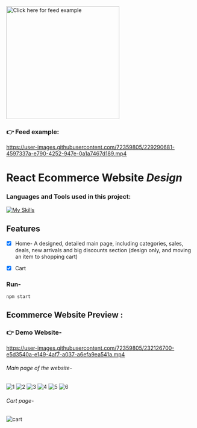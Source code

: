 <img src="https://user-images.githubusercontent.com/72359805/229290681-4597337a-e790-4252-947e-0a1a7467d189.mp4" alt=" Click here for feed example" width="300">

### 👉 Feed example:

https://user-images.githubusercontent.com/72359805/229290681-4597337a-e790-4252-947e-0a1a7467d189.mp4








# React Ecommerce Website *Design*

<h3 align="left">Languages and Tools used in this project:</h3>

[![My Skills](https://skillicons.dev/icons?i=js,react,html,css,bootstrap)](https://skillicons.dev)
## Features

- [x] Home- A designed, detailed main page, including categories, sales, deals, new arrivals and big discounts section (design only, and moving an item to shopping cart)
- [x] Cart


### Run-
```
npm start
```


## Ecommerce Website Preview :

### 👉 Demo Website-

https://user-images.githubusercontent.com/72359805/232126700-e5d3540a-e149-4af7-a037-a6efa9ea541a.mp4


###### Main page of the website-

![1](https://user-images.githubusercontent.com/72359805/232125562-74ccf3f1-bb7a-4da9-8957-6f8058219b8e.PNG)
![2](https://user-images.githubusercontent.com/72359805/232125570-b9bfbf3e-0819-44bd-a495-3e42ee1773cb.PNG)
![3](https://user-images.githubusercontent.com/72359805/232125581-15451dc2-61f6-4d2c-9e56-47dff190a15d.PNG)
![4](https://user-images.githubusercontent.com/72359805/232125589-688ad6ce-4b9c-4d3b-a0d5-e851a6e75ad4.PNG)
![5](https://user-images.githubusercontent.com/72359805/232125608-74a9b56b-ce32-472b-a037-55a0ce67c888.PNG)
![6](https://user-images.githubusercontent.com/72359805/232125616-782f756a-d619-4a9b-be34-7492e897e3fe.PNG)

###### Cart page-
![cart](https://user-images.githubusercontent.com/72359805/232125636-8541ff56-256c-4d5d-adc2-16e440a341cd.PNG)


